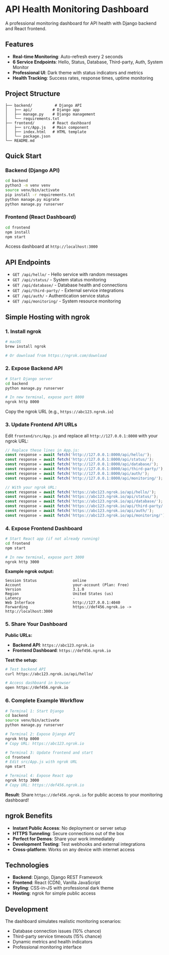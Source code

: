 # API Health Monitoring Dashboard

A professional monitoring dashboard for API health with Django backend and React frontend.

## Features

- **Real-time Monitoring**: Auto-refresh every 2 seconds
- **6 Service Endpoints**: Hello, Status, Database, Third-party, Auth, System Monitor
- **Professional UI**: Dark theme with status indicators and metrics
- **Health Tracking**: Success rates, response times, uptime monitoring

## Project Structure

```
├── backend/          # Django API
│   ├── api/         # Django app
│   ├── manage.py    # Django management
│   └── requirements.txt
├── frontend/        # React dashboard
│   ├── src/App.js   # Main component
│   ├── index.html   # HTML template
│   └── package.json
└── README.md
```

## Quick Start

### Backend (Django API)

```bash
cd backend
python3 -m venv venv
source venv/bin/activate
pip install -r requirements.txt
python manage.py migrate
python manage.py runserver
```

### Frontend (React Dashboard)

```bash
cd frontend
npm install
npm start
```

Access dashboard at `http://localhost:3000`

## API Endpoints

- `GET /api/hello/` - Hello service with random messages
- `GET /api/status/` - System status monitoring
- `GET /api/database/` - Database health and connections
- `GET /api/third-party/` - External service integrations
- `GET /api/auth/` - Authentication service status
- `GET /api/monitoring/` - System resource monitoring

## Simple Hosting with ngrok

### 1. Install ngrok

```bash
# macOS
brew install ngrok

# Or download from https://ngrok.com/download
```

### 2. Expose Backend API

```bash
# Start Django server
cd backend
python manage.py runserver

# In new terminal, expose port 8000
ngrok http 8000
```

Copy the ngrok URL (e.g., `https://abc123.ngrok.io`)

### 3. Update Frontend API URLs

Edit `frontend/src/App.js` and replace all `http://127.0.0.1:8000` with your ngrok URL:

```javascript
// Replace these lines in App.js:
const response = await fetch('http://127.0.0.1:8000/api/hello/');
const response = await fetch('http://127.0.0.1:8000/api/status/');
const response = await fetch('http://127.0.0.1:8000/api/database/');
const response = await fetch('http://127.0.0.1:8000/api/third-party/');
const response = await fetch('http://127.0.0.1:8000/api/auth/');
const response = await fetch('http://127.0.0.1:8000/api/monitoring/');

// With your ngrok URL:
const response = await fetch('https://abc123.ngrok.io/api/hello/');
const response = await fetch('https://abc123.ngrok.io/api/status/');
const response = await fetch('https://abc123.ngrok.io/api/database/');
const response = await fetch('https://abc123.ngrok.io/api/third-party/');
const response = await fetch('https://abc123.ngrok.io/api/auth/');
const response = await fetch('https://abc123.ngrok.io/api/monitoring/');
```

### 4. Expose Frontend Dashboard

```bash
# Start React app (if not already running)
cd frontend
npm start

# In new terminal, expose port 3000
ngrok http 3000
```

**Example ngrok output:**
```
Session Status                online
Account                       your-account (Plan: Free)
Version                       3.1.0
Region                        United States (us)
Latency                       -
Web Interface                 http://127.0.0.1:4040
Forwarding                    https://def456.ngrok.io -> http://localhost:3000
```

### 5. Share Your Dashboard

**Public URLs:**
- **Backend API**: `https://abc123.ngrok.io`
- **Frontend Dashboard**: `https://def456.ngrok.io`

**Test the setup:**
```bash
# Test backend API
curl https://abc123.ngrok.io/api/hello/

# Access dashboard in browser
open https://def456.ngrok.io
```

### 6. Complete Example Workflow

```bash
# Terminal 1: Start Django
cd backend
source venv/bin/activate
python manage.py runserver

# Terminal 2: Expose Django API
ngrok http 8000
# Copy URL: https://abc123.ngrok.io

# Terminal 3: Update frontend and start
cd frontend
# Edit src/App.js with ngrok URL
npm start

# Terminal 4: Expose React app
ngrok http 3000
# Copy URL: https://def456.ngrok.io
```

**Result**: Share `https://def456.ngrok.io` for public access to your monitoring dashboard!

## ngrok Benefits

- **Instant Public Access**: No deployment or server setup
- **HTTPS Tunneling**: Secure connections out of the box
- **Perfect for Demos**: Share your work immediately
- **Development Testing**: Test webhooks and external integrations
- **Cross-platform**: Works on any device with internet access

## Technologies

- **Backend**: Django, Django REST Framework
- **Frontend**: React (CDN), Vanilla JavaScript
- **Styling**: CSS-in-JS with professional dark theme
- **Hosting**: ngrok for simple public access

## Development

The dashboard simulates realistic monitoring scenarios:
- Database connection issues (10% chance)
- Third-party service timeouts (15% chance)
- Dynamic metrics and health indicators
- Professional monitoring interface